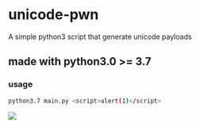 # unicode-pwn
A simple python3 script that generate unicode payloads

## made with python3.0 >= 3.7

### usage 
```bash
python3.7 main.py <script>alert(1)</script>
```

![]((https://raw.githubusercontent.com/t0gu/unicode-pwn/master/unicode.gif))
